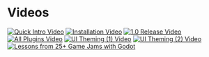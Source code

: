 # Videos

[![Quick Intro Video](https://img.youtube.com/vi/U9CB3vKINVw/hqdefault.jpg)](https://youtu.be/U9CB3vKINVw)
[![Installation Video](https://img.youtube.com/vi/-QWJnZ8bVdk/hqdefault.jpg)](https://youtu.be/-QWJnZ8bVdk)
[![1.0 Release Video](https://img.youtube.com/vi/DE_6kqvT_yc/hqdefault.jpg)](https://youtu.be/DE_6kqvT_yc)
[![All Plugins Video](https://img.youtube.com/vi/3yzaUSaROhw/hqdefault.jpg)](https://youtu.be/3yzaUSaROhw)
[![UI Theming (1) Video](https://img.youtube.com/vi/SBE4icfXYRA/hqdefault.jpg)](https://youtu.be/SBE4icfXYRA)
[![UI Theming (2) Video](https://img.youtube.com/vi/wCc2QUnaBKo/hqdefault.jpg)](https://youtu.be/wCc2QUnaBKo)
[![Lessons from 25+ Game Jams with Godot](https://img.youtube.com/vi/nUOAzSNmz1A/hqdefault.jpg)](https://youtu.be/nUOAzSNmz1A)
